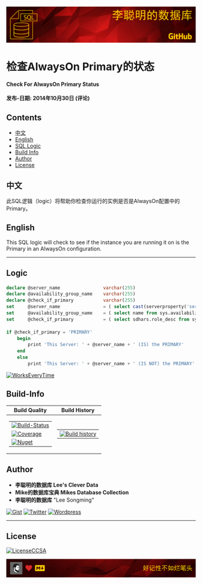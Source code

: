 ![CLEVER DATA GIT REPO](https://raw.githubusercontent.com/LiCongMingDeShujuku/git-resources/master/0-clever-data-github.png "李聪明的数据库")

# 检查AlwaysOn Primary的状态
#### Check For AlwaysOn Primary Status
**发布-日期: 2014年10月30日 (评论)**


## Contents

- [中文](#中文)
- [English](#English)
- [SQL Logic](#Logic)
- [Build Info](#Build-Info)
- [Author](#Author)
- [License](#License) 


## 中文
此SQL逻辑（logic）将帮助你检查你运行的实例是否是AlwaysOn配置中的Primary。

## English
This SQL logic will check to see if the instance you are running it on is the Primary in an AlwaysOn configuration.

---
## Logic
```SQL
declare @server_name 				varchar(255)
declare @availability_group_name 	varchar(255)
declare @check_if_primary 			varchar(255)
set 	@server_name 				= ( select cast(serverproperty('servername') as varchar(200)) )
set 	@availability_group_name 	= ( select name from sys.availability_groups )
set 	@check_if_primary 			= ( select sdhars.role_desc from sys.dm_hadr_availability_replica_states sdhars inner join sys.availability_groups sag on sdhars.group_id = sag.group_id where sag.name = @availability_group_name and sdhars.is_local = 1 )
 
if @check_if_primary = 'PRIMARY'
 	begin
 		print 'This Server: ' + @server_name + ' (IS) the PRIMARY'
 	end
 	else
 		print 'This Server: ' + @server_name + ' (IS NOT) the PRIMARY'


```


[![WorksEveryTime](https://forthebadge.com/images/badges/60-percent-of-the-time-works-every-time.svg)](https://shitday.de/)

## Build-Info

| Build Quality | Build History |
|--|--|
|<table><tr><td>[![Build-Status](https://ci.appveyor.com/api/projects/status/pjxh5g91jpbh7t84?svg?style=flat-square)](#)</td></tr><tr><td>[![Coverage](https://coveralls.io/repos/github/tygerbytes/ResourceFitness/badge.svg?style=flat-square)](#)</td></tr><tr><td>[![Nuget](https://img.shields.io/nuget/v/TW.Resfit.Core.svg?style=flat-square)](#)</td></tr></table>|<table><tr><td>[![Build history](https://buildstats.info/appveyor/chart/tygerbytes/resourcefitness)](#)</td></tr></table>|

## Author

- **李聪明的数据库 Lee's Clever Data**
- **Mike的数据库宝典 Mikes Database Collection**
- **李聪明的数据库** "Lee Songming"

[![Gist](https://img.shields.io/badge/Gist-李聪明的数据库-<COLOR>.svg)](https://gist.github.com/congmingshuju)
[![Twitter](https://img.shields.io/badge/Twitter-mike的数据库宝典-<COLOR>.svg)](https://twitter.com/mikesdatawork?lang=en)
[![Wordpress](https://img.shields.io/badge/Wordpress-mike的数据库宝典-<COLOR>.svg)](https://mikesdatawork.wordpress.com/)

---
## License
[![LicenseCCSA](https://img.shields.io/badge/License-CreativeCommonsSA-<COLOR>.svg)](https://creativecommons.org/share-your-work/licensing-types-examples/)

![Lee Songming](https://raw.githubusercontent.com/LiCongMingDeShujuku/git-resources/master/1-clever-data-github.png "李聪明的数据库")

